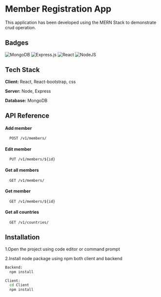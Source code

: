 
# Member Registration App

This application has been developed using the MERN Stack to demonstrate crud operation.


## Badges

![MongoDB](https://img.shields.io/badge/MongoDB-%234ea94b.svg?style=for-the-badge&logo=mongodb&logoColor=white)
![Express.js](https://img.shields.io/badge/express.js-%23404d59.svg?style=for-the-badge&logo=express&logoColor=%2361DAFB)
![React](https://img.shields.io/badge/react-%2320232a.svg?style=for-the-badge&logo=react&logoColor=%2361DAFB)
![NodeJS](https://img.shields.io/badge/node.js-6DA55F?style=for-the-badge&logo=node.js&logoColor=white)



## Tech Stack

**Client:** React, React-bootstrap, css

**Server:** Node, Express

**Database:** MongoDB


## API Reference


#### Add member

```http
  POST /v1/members/
```

#### Edit member

```http
  PUT /v1/members/${id}
```

#### Get all members

```http
  GET /v1/members/
```


#### Get member

```http
  GET /v1/members/${id}
```


#### Get all countries

```http
  GET /v1/countries/
```




## Installation

1.Open the project using code editor or command prompt


2.Install node package using npm both client and backend

```bash
Backend:
  npm install

Client:
  cd Client
  npm install
```

    
